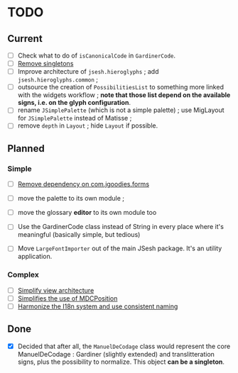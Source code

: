 # TODO

## Current
- [ ] Check what to do of `isCanonicalCode` in `GardinerCode`.
- [ ] [Remove singletons](./toto20230607-001.md)
- [ ] Improve architecture of `jsesh.hieroglyphs` ; add `jsesh.hieroglyphs.common` ;
- [ ] outsource the creation of `PossibilitiesList` to something more linked with the widgets workflow ; **note that those list depend on the available signs, i.e. on the glyph configuration**.
- [ ] rename `JSimplePalette` (which is not a simple palette) ; use MigLayout for `JSimplePalette` instead of Matisse ;
- [ ] remove `depth` in `Layout` ; hide `Layout` if possible.

## Planned

### Simple

- [ ] [Remove dependency on com.jgoodies.forms](./todo20200622-001.md)
- [ ] move the palette to its own module ;
- [ ] move the glossary **editor** to its own module too
- [ ] Use the GardinerCode class instead of String in every place where it's meaningful (basically simple, but tedious)
- [ ] Move `LargeFontImporter` out of the main JSesh package. It's an utility application.


### Complex
- [ ] [Simplify view architecture](./todo20200622-002.md)
- [ ] [Simplifies the use of MDCPosition](./todo20200622-003.md)
- [ ] [Harmonize the I18n system and use consistent naming](./todo20200622-004.md)

## Done



- [x] Decided that after all, the `ManuelDeCodage` class would represent the core ManuelDeCodage : Gardiner (slightly extended) and translitteration signs, plus the possibility to normalize. This object **can be a singleton**.

